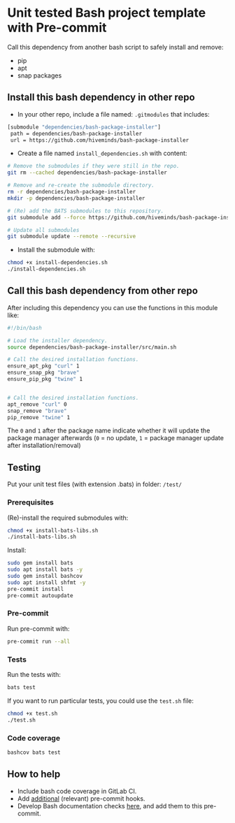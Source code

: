 # Unit tested Bash project template with Pre-commit

Call this dependency from another bash script to safely install and remove:

- pip
- apt
- snap
  packages

## Install this bash dependency in other repo

- In your other repo, include a file named: `.gitmodules` that includes:

```sh
[submodule "dependencies/bash-package-installer"]
 path = dependencies/bash-package-installer
 url = https://github.com/hiveminds/bash-package-installer
```

- Create a file named `install_dependencies.sh` with content:

```sh
# Remove the submodules if they were still in the repo.
git rm --cached dependencies/bash-package-installer

# Remove and re-create the submodule directory.
rm -r dependencies/bash-package-installer
mkdir -p dependencies/bash-package-installer

# (Re) add the BATS submodules to this repository.
git submodule add --force https://github.com/hiveminds/bash-package-installer dependencies/bash-package-installer

# Update all submodules
git submodule update --remote --recursive
```

- Install the submodule with:

```sh
chmod +x install-dependencies.sh
./install-dependencies.sh
```

## Call this bash dependency from other repo

After including this dependency you can use the functions in this module like:

```sh
#!/bin/bash

# Load the installer dependency.
source dependencies/bash-package-installer/src/main.sh

# Call the desired installation functions.
ensure_apt_pkg "curl" 1
ensure_snap_pkg "brave"
ensure_pip_pkg "twine" 1


# Call the desired installation functions.
apt_remove "curl" 0
snap_remove "brave"
pip_remove "twine" 1
```

The `0` and `1` after the package name indicate whether it will update the
package manager afterwards (`0` = no update, `1` = package manager update after
installation/removal)

## Testing

Put your unit test files (with extension .bats) in folder: `/test/`

### Prerequisites

(Re)-install the required submodules with:

```sh
chmod +x install-bats-libs.sh
./install-bats-libs.sh
```

Install:

```sh
sudo gem install bats
sudo apt install bats -y
sudo gem install bashcov
sudo apt install shfmt -y
pre-commit install
pre-commit autoupdate
```

### Pre-commit

Run pre-commit with:

```sh
pre-commit run --all
```

### Tests

Run the tests with:

```sh
bats test
```

If you want to run particular tests, you could use the `test.sh` file:

```sh
chmod +x test.sh
./test.sh
```

### Code coverage

```sh
bashcov bats test
```

## How to help

- Include bash code coverage in GitLab CI.
- Add [additional](https://pre-commit.com/hooks.html) (relevant) pre-commit hooks.
- Develop Bash documentation checks
  [here](https://github.com/TruCol/checkstyle-for-bash), and add them to this
  pre-commit.
